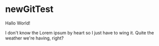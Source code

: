 # newGitTest
Hallo World!

I don't know the Lorem ipsum by heart so I just have to wing it.
Quite the weather we're having, right?
